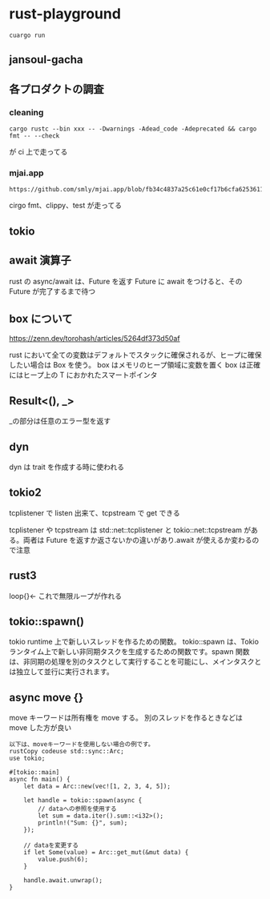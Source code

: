 # rust-playground

```
cuargo run
```

## jansoul-gacha

## 各プロダクトの調査

### cleaning

```
cargo rustc --bin xxx -- -Dwarnings -Adead_code -Adeprecated && cargo fmt -- --check
```

が ci 上で走ってる

### mjai.app

```
https://github.com/smly/mjai.app/blob/fb34c4837a25c61e0cf17b6cfa6253611cdb5cb0/.github/workflows/cargo_test.yml#L26
```

cirgo fmt、clippy、test が走ってる

## tokio

## await 演算子

rust の async/await は、Future を返す
Future に await をつけると、その Future が完了するまで待つ

## box について

https://zenn.dev/torohash/articles/5264df373d50af

rust において全ての変数はデフォルトでスタックに確保されるが、ヒープに確保したい場合は Box を使う。
box はメモリのヒープ領域に変数を置く
box は正確にはヒープ上の T におかれたスマートポインタ

## Result<(), \_>

\_の部分は任意のエラー型を返す

## dyn

dyn は trait を作成する時に使われる

## tokio2

tcplistener で listen 出来て、tcpstream で get できる

tcplistener や tcpstream は std::net::tcplistener と tokio::net::tcpstream がある。両者は Future を返すか返さないかの違いがあり.await が使えるか変わるので注意

## rust3

loop{}← これで無限ループが作れる

## tokio::spawn()

tokio runtime 上で新しいスレッドを作るための関数。
tokio::spawn は、Tokio ランタイム上で新しい非同期タスクを生成するための関数です。spawn 関数は、非同期の処理を別のタスクとして実行することを可能にし、メインタスクとは独立して並行に実行されます。

## async move {}

move キーワードは所有権を move する。
別のスレッドを作るときなどは move した方が良い

```
以下は、moveキーワードを使用しない場合の例です。
rustCopy codeuse std::sync::Arc;
use tokio;

#[tokio::main]
async fn main() {
    let data = Arc::new(vec![1, 2, 3, 4, 5]);

    let handle = tokio::spawn(async {
        // dataへの参照を使用する
        let sum = data.iter().sum::<i32>();
        println!("Sum: {}", sum);
    });

    // dataを変更する
    if let Some(value) = Arc::get_mut(&mut data) {
        value.push(6);
    }

    handle.await.unwrap();
}
```
